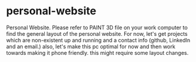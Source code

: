 # personal-website
Personal Website.
Please refer to PAINT 3D file on your work computer to find the general layout of the personal website.
For now, let's get projects which are non-existent up and running and a contact info (github, LinkedIn and an email.)
also, let's make this pc optimal for now and then work towards making it phone friendly. this might require some layout changes.
